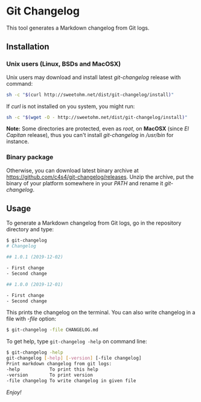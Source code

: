 # Git Changelog

This tool generates a Markdown changelog from Git logs.

## Installation

### Unix users (Linux, BSDs and MacOSX)

Unix users may download and install latest *git-changelog* release with command:

```bash
sh -c "$(curl http://sweetohm.net/dist/git-changelog/install)"
```

If *curl* is not installed on you system, you might run:

```bash
sh -c "$(wget -O - http://sweetohm.net/dist/git-changelog/install)"
```

**Note:** Some directories are protected, even as *root*, on **MacOSX** (since *El Capitan* release), thus you can't install *git-changelog* in */usr/bin* for instance.

### Binary package

Otherwise, you can download latest binary archive at <https://github.com/c4s4/git-changelog/releases>. Unzip the archive, put the binary of your platform somewhere in your *PATH* and rename it *git-changelog*.

## Usage

To generate a Markdown changelog from Git logs, go in the repository directory and type:

```bash
$ git-changelog
# Changelog

## 1.0.1 (2019-12-02)

- First change
- Second change

## 1.0.0 (2019-12-01)

- First change
- Second change
```

This prints the changelog on the terminal. You can also write changelog in a file with *-file* option:

```bash
$ git-changelog -file CHANGELOG.md
```

To get help, type `git-changelog -help` on command line:

```bash
$ git-changelog -help
git-changelog [-help] [-version] [-file changelog]
Print markdown changelog from git logs:
-help           To print this help
-version        To print version
-file changelog To write changelog in given file
```

*Enjoy!*
